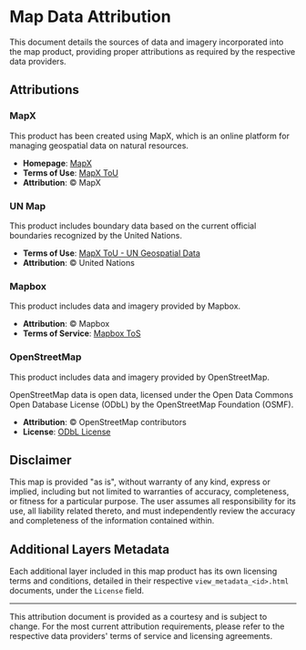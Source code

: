 # Map Data Attribution

This document details the sources of data and imagery incorporated into the map product, providing proper attributions as required by the respective data providers.

## Attributions

### MapX

This product has been created using MapX, which is an online platform for managing geospatial data on natural resources.

- **Homepage**: [MapX](https://unepgrid.ch/en/mapx)
- **Terms of Use**: [MapX ToU](https://docs.mapx.org/docs/legal-notices/terms-of-use.html)
- **Attribution**: © MapX

### UN Map

This product includes boundary data based on the current official boundaries recognized by the United Nations.

- **Terms of Use**: [MapX ToU - UN Geospatial Data](https://docs.mapx.org/docs/legal-notices/terms-of-use.html#united-nations-geospatial-data)
- **Attribution**: © United Nations

### Mapbox

This product includes data and imagery provided by Mapbox.

- **Attribution**: © Mapbox
- **Terms of Service**: [Mapbox ToS](https://www.mapbox.com/legal/tos)

### OpenStreetMap

This product includes data and imagery provided by OpenStreetMap.

OpenStreetMap data is open data, licensed under the Open Data Commons Open Database License (ODbL) by the OpenStreetMap Foundation (OSMF).

- **Attribution**: © OpenStreetMap contributors
- **License**: [ODbL License](https://opendatacommons.org/licenses/odbl/)

## Disclaimer

This map is provided "as is", without warranty of any kind, express or implied, including but not limited to warranties of accuracy, completeness, or fitness for a particular purpose. The user assumes all responsibility for its use, all liability related thereto, and must independently review the accuracy and completeness of the information contained within.

## Additional Layers Metadata

Each additional layer included in this map product has its own licensing terms and conditions, detailed in their respective `view_metadata_<id>.html` documents, under the `License` field.

---

This attribution document is provided as a courtesy and is subject to change. For the most current attribution requirements, please refer to the respective data providers' terms of service and licensing agreements.

